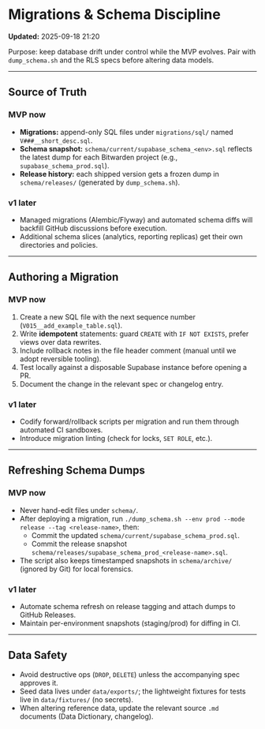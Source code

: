 # Migrations & Schema Discipline
**Updated:** 2025-09-18 21:20

Purpose: keep database drift under control while the MVP evolves. Pair with `dump_schema.sh` and the RLS specs before altering data models.

---

## Source of Truth

### MVP now
- **Migrations:** append-only SQL files under `migrations/sql/` named `V###__short_desc.sql`.
- **Schema snapshot:** `schema/current/supabase_schema_<env>.sql` reflects the latest dump for each Bitwarden project (e.g., `supabase_schema_prod.sql`).
- **Release history:** each shipped version gets a frozen dump in `schema/releases/` (generated by `dump_schema.sh`).

### v1 later
- Managed migrations (Alembic/Flyway) and automated schema diffs will backfill GitHub discussions before execution.
- Additional schema slices (analytics, reporting replicas) get their own directories and policies.

---

## Authoring a Migration

### MVP now
1. Create a new SQL file with the next sequence number (`V015__add_example_table.sql`).  
2. Write **idempotent** statements: guard `CREATE` with `IF NOT EXISTS`, prefer views over data rewrites.  
3. Include rollback notes in the file header comment (manual until we adopt reversible tooling).  
4. Test locally against a disposable Supabase instance before opening a PR.  
5. Document the change in the relevant spec or changelog entry.

### v1 later
- Codify forward/rollback scripts per migration and run them through automated CI sandboxes.  
- Introduce migration linting (check for locks, `SET ROLE`, etc.).

---

## Refreshing Schema Dumps

### MVP now
- Never hand-edit files under `schema/`.  
- After deploying a migration, run `./dump_schema.sh --env prod --mode release --tag <release-name>`, then:
  - Commit the updated `schema/current/supabase_schema_prod.sql`.
  - Commit the release snapshot `schema/releases/supabase_schema_prod_<release-name>.sql`.
- The script also keeps timestamped snapshots in `schema/archive/` (ignored by Git) for local forensics.

### v1 later
- Automate schema refresh on release tagging and attach dumps to GitHub Releases.  
- Maintain per-environment snapshots (staging/prod) for diffing in CI.

---

## Data Safety

- Avoid destructive ops (`DROP`, `DELETE`) unless the accompanying spec approves it.  
- Seed data lives under `data/exports/`; the lightweight fixtures for tests live in `data/fixtures/` (no secrets).  
- When altering reference data, update the relevant source `.md` documents (Data Dictionary, changelog).
